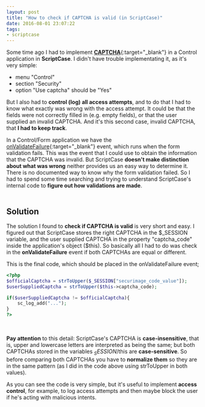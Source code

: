 ```yaml
---
layout: post
title: "How to check if CAPTCHA is valid (in ScriptCase)"
date: 2016-08-01 23:07:22
tags:
- scriptcase
---
```


Some time ago I had to implement [**CAPTCHA**](http://www.scriptcase.net/tutorials/using-the-captcha-form-login/){:target="_blank"} in a Control application in **ScriptCase**. I didn't have trouble implementating it, as it's very simple:

* menu "Control"
* section "Security"
* option "Use captcha" should be "Yes"

But I also had to **control (log) all access attempts**, and to do that I had to know what exactly was wrong with the access attempt. It could be that the fields were not correctly filled in (e.g. empty fields), or that the user supplied an invalid CAPTCHA. And it's this second case, invalid CAPTCHA, that **I had to keep track**.

In a Control/Form application we have the [onValidateFailure](http://www.scriptcase.net/docs/en_us/v81/control-applications/control/events/events){:target="_blank"} event, which runs when the form validation fails. This was the event that I could use to obtain the information that the CAPTCHA was invalid. But ScriptCase **doesn't make distinction about what was wrong** neither provides us an easy way to determine it. There is no documented way to know why the form validation failed. So I had to spend some time searching and trying to understand ScriptCase's internal code to **figure out how validations are made**.
<br><br>

## Solution
The solution I found to **check if CAPTCHA is valid** is very short and easy. I figured out that ScriptCase stores the right CAPTCHA in the $_SESSION variable, and the user supplied CAPTCHA in the property "captcha_code" inside the application's object ($this). So basically all I had to do was check in the **onValidateFailure** event if both CAPTCHAs are equal or different.

This is the final code, which should be placed in the onValidateFailure event;

```php
<?php
$officialCaptcha = strToUpper($_SESSION["securimage_code_value"]);
$userSuppliedCaptcha = strToUpper($this->captcha_code);

if($userSuppliedCaptcha != $officialCaptcha){
	sc_log_add("...");
}
?>
```
<br>

**Pay attention** to this detail: ScriptCase's CAPTCHA is **case-insensitive**, that is, upper and lowercase letters are interpreted as being the same; but both CAPTCHAs stored in the variables $_SESSION/$this are **case-sensitive**. So before comparing both CAPTCHAs you have to **normalize them** so they are in the same pattern (as I did in the code above using strToUpper in both values).

As you can see the code is very simple, but it's useful to implement **access control**, for example, to log access attempts and then maybe block the user if he's acting with malicious intents.

